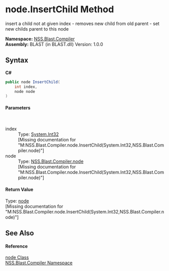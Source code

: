 # node.InsertChild Method 
 

insert a child not at given index - removes new child from old parent - set new childs parent to this node

**Namespace:**&nbsp;<a href="N_NSS_Blast_Compiler">NSS.Blast.Compiler</a><br />**Assembly:**&nbsp;BLAST (in BLAST.dll) Version: 1.0.0

## Syntax

**C#**<br />
``` C#
public node InsertChild(
	int index,
	node node
)
```


#### Parameters
&nbsp;<dl><dt>index</dt><dd>Type: <a href="https://docs.microsoft.com/dotnet/api/system.int32" target="_blank" rel="noopener noreferrer">System.Int32</a><br />\[Missing <param name="index"/> documentation for "M:NSS.Blast.Compiler.node.InsertChild(System.Int32,NSS.Blast.Compiler.node)"\]</dd><dt>node</dt><dd>Type: <a href="T_NSS_Blast_Compiler_node">NSS.Blast.Compiler.node</a><br />\[Missing <param name="node"/> documentation for "M:NSS.Blast.Compiler.node.InsertChild(System.Int32,NSS.Blast.Compiler.node)"\]</dd></dl>

#### Return Value
Type: <a href="T_NSS_Blast_Compiler_node">node</a><br />\[Missing <returns> documentation for "M:NSS.Blast.Compiler.node.InsertChild(System.Int32,NSS.Blast.Compiler.node)"\]

## See Also


#### Reference
<a href="T_NSS_Blast_Compiler_node">node Class</a><br /><a href="N_NSS_Blast_Compiler">NSS.Blast.Compiler Namespace</a><br />